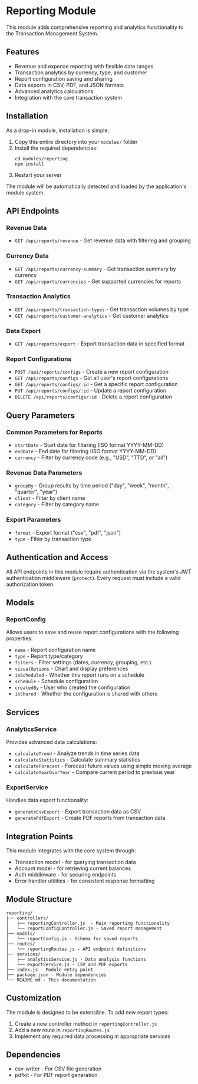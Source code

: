 # Reporting Module

This module adds comprehensive reporting and analytics functionality to the Transaction Management System.

## Features

- Revenue and expense reporting with flexible date ranges
- Transaction analytics by currency, type, and customer
- Report configuration saving and sharing
- Data exports in CSV, PDF, and JSON formats
- Advanced analytics calculations
- Integration with the core transaction system

## Installation

As a drop-in module, installation is simple:

1. Copy this entire directory into your `modules/` folder
2. Install the required dependencies:
   ```
   cd modules/reporting
   npm install
   ```
3. Restart your server

The module will be automatically detected and loaded by the application's module system.

## API Endpoints

### Revenue Data
- `GET /api/reports/revenue` - Get revenue data with filtering and grouping

### Currency Data
- `GET /api/reports/currency-summary` - Get transaction summary by currency
- `GET /api/reports/currencies` - Get supported currencies for reports

### Transaction Analytics
- `GET /api/reports/transaction-types` - Get transaction volumes by type
- `GET /api/reports/customer-analytics` - Get customer analytics

### Data Export
- `GET /api/reports/export` - Export transaction data in specified format

### Report Configurations
- `POST /api/reports/configs` - Create a new report configuration
- `GET /api/reports/configs` - Get all user's report configurations
- `GET /api/reports/configs/:id` - Get a specific report configuration
- `PUT /api/reports/configs/:id` - Update a report configuration
- `DELETE /api/reports/configs/:id` - Delete a report configuration

## Query Parameters

### Common Parameters for Reports
- `startDate` - Start date for filtering (ISO format YYYY-MM-DD)
- `endDate` - End date for filtering (ISO format YYYY-MM-DD)
- `currency` - Filter by currency code (e.g., "USD", "TTD", or "all")

### Revenue Data Parameters
- `groupBy` - Group results by time period ("day", "week", "month", "quarter", "year")
- `client` - Filter by client name
- `category` - Filter by category name

### Export Parameters
- `format` - Export format ("csv", "pdf", "json")
- `type` - Filter by transaction type

## Authentication and Access

All API endpoints in this module require authentication via the system's JWT authentication middleware (`protect`). Every request must include a valid authorization token.

## Models

### ReportConfig
Allows users to save and reuse report configurations with the following properties:
- `name` - Report configuration name
- `type` - Report type/category
- `filters` - Filter settings (dates, currency, grouping, etc.)
- `visualOptions` - Chart and display preferences
- `isScheduled` - Whether this report runs on a schedule
- `schedule` - Schedule configuration
- `createdBy` - User who created the configuration
- `isShared` - Whether the configuration is shared with others

## Services

### AnalyticsService
Provides advanced data calculations:
- `calculateTrend` - Analyze trends in time series data
- `calculateStatistics` - Calculate summary statistics
- `calculateForecast` - Forecast future values using simple moving average
- `calculateYearOverYear` - Compare current period to previous year

### ExportService
Handles data export functionality:
- `generateCsvExport` - Export transaction data as CSV
- `generatePdfExport` - Create PDF reports from transaction data

## Integration Points

This module integrates with the core system through:
- Transaction model - for querying transaction data
- Account model - for retrieving current balances
- Auth middleware - for securing endpoints
- Error handler utilities - for consistent response formatting

## Module Structure

```
reporting/
├── controllers/
│   ├── reportingController.js  - Main reporting functionality
│   └── reportConfigController.js - Saved report management
├── models/
│   └── reportConfig.js - Schema for saved reports
├── routes/
│   └── reportingRoutes.js - API endpoint definitions
├── services/
│   ├── analyticsService.js - Data analysis functions
│   └── exportService.js - CSV and PDF exports
├── index.js - Module entry point
├── package.json - Module dependencies
└── README.md - This documentation
```

## Customization

The module is designed to be extensible. To add new report types:

1. Create a new controller method in `reportingController.js`
2. Add a new route in `reportingRoutes.js`
3. Implement any required data processing in appropriate services

## Dependencies

- csv-writer - For CSV file generation
- pdfkit - For PDF report generation